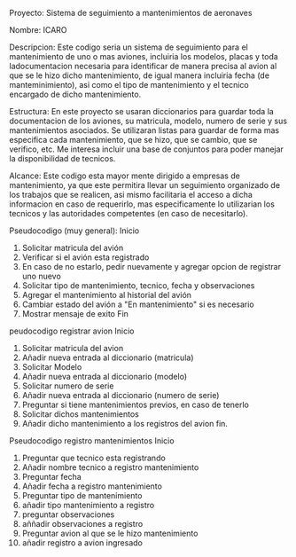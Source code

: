 Proyecto: Sistema de seguimiento a mantenimientos de aeronaves

Nombre: ICARO

Descripcion: Este codigo seria un sistema de seguimiento para el mantenimiento de uno o mas aviones, incluiria los modelos, placas y toda ladocumentacion necesaria para identificar de manera precisa al avion al que se le hizo dicho mantenimiento, de igual manera incluiria fecha (de manteminimiento), asi como el tipo de mantenimiento y el tecnico encargado de dicho mantenimiento.

Estructura: 
            En este proyecto se usaran diccionarios para guardar toda la documentacion de los aviones, su matricula, modelo, numero de serie y sus mantenimientos asociados.
            Se utilizaran listas para guardar de forma mas especifica cada mantenimiento, que se hizo, que se cambio, que se verifico, etc.
            Me interesa incluir una base de conjuntos para poder manejar la disponibilidad de tecnicos.

Alcance: Este codigo esta mayor mente dirigido a empresas de mantenimiento, ya que este permitira llevar un seguimiento organizado de los trabajos que se realicen, asi mismo facilitaria el acceso a dicha informacion en caso de requerirlo, mas especificamente lo utilizarian los tecnicos y las autoridades competentes (en caso de necesitarlo). 

















Pseudocodigo (muy general):
Inicio 
1. Solicitar matricula del avión
2. Verificar si el avión esta registrado
3. En caso de no estarlo, pedir nuevamente y agregar opcion de registrar uno nuevo
4. Solicitar tipo de mantenimiento, tecnico, fecha y observaciones
5. Agregar el mantenimiento al historial del avión 
6. Cambiar estado del avión a "En mantenimiento" si es necesario 
7. Mostrar mensaje de exito
Fin 


peudocodigo registrar avion
Inicio
1. Solicitar matricula del avion
2. Añadir nueva entrada al diccionario (matricula)
3. Solicitar Modelo 
4. Añadir nueva entrada al diccionario (modelo)
5. Solicitar numero de serie
6. Añadir nueva entrada al diccionario (numero de serie)
7. Preguntar si tiene mantenimientos previos, en caso de tenerlo
8. Solicitar dichos mantenimientos 
9. Añadir dicho mantenimiento a los registros del avion
fin.

Pseudocodigo registro mantenimientos
Inicio
1. Preguntar que tecnico esta registrando
2. Añadir nombre tecnico a registro mantenimiento 
3. Preguntar fecha
4. Añadir fecha a registro mantenimiento
5. Preguntar tipo de mantenimiento 
6. añadir tipo mantenimiento a registro
7. preguntar observaciones
8. aññadir observaciones a registro
9. Preguntar avion al que se le hizo mantenimiento
10. añadir registro a avion ingresado 